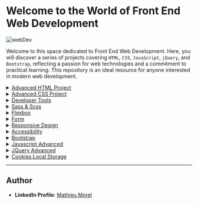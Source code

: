 # Welcome to the World of Front End Web Development

![webDev](https://github.com/MathieuMorel62/holbertonschool-web_front_end/assets/113856302/d1cd7378-5536-4fb3-baf9-f24c4b98286d)

Welcome to this space dedicated to Front End Web Development. Here, you will discover a series of projects covering `HTML`, `CSS`, `JavaScript`, `jQuery`, and `Bootstrap`, reflecting a passion for web technologies and a commitment to practical learning. This repository is an ideal resource for anyone interested in modern web development.

<details>
<summary><a href="https://github.com/MathieuMorel62/holbertonschool-web_front_end/tree/main/html_advanced">Advanced HTML Project</a></summary>

<img src="https://resources.reed.co.uk/courses/coursemedia/436537/6a1e69a6-6922-43ab-bc85-5d8548a32e20_cover.webp" width="100%">

## Description
HTML is the standard markup language used to structure and display content on the web. HTML allows developers to organize text, images, videos, and links into different elements, such as paragraphs, headings, lists, and tables. This organization creates a structure for the website, making it easier to understand and navigate for the user.

#### `General`
At the end of this project, you are expected to be able to [explain to anyone](https://fs.blog/feynman-learning-technique/), **without the help of Google:**

<details>
<summary>Which guidelines to follow for HTML</summary>
<br>
  
- Use valid HTML code by validating your HTML using W3C Markup Validation Service.  
- Use proper indentation and formatting to make your code more readable.  
- Use semantic HTML tags to structure your content.  
- Use descriptive names for your classes and IDs.  
- Use alt attributes for images to make your content more accessible.  
- Keep your HTML code separate from your CSS and JavaScript code.  
</details>
<details>
<summary>How to create the skeleton of an HTML5 page</summary>
<br>

Here's an example of the basic structure of an HTML5 page:
  
```html
<!DOCTYPE html>
<html>
	<head>
		<meta charset="utf-8">
		<title>Titre de la page</title>
	</head>
	<body>
		<!-- Contenu de la page -->
	</body>
</html>
```

</details>
<details>
<summary>How to use semantic HTML tags to structure a web page</summary>
<br>

Semantic HTML tags are tags that have a specific meaning, and they are used to describe the content of the web page. Here are some examples of semantic HTML tags and their meanings:  
    
- `<header>`: used for the top section of the page, usually containing the page title and navigation menu
- `<nav>`: used to define the navigation links of the page
- `<main>`: used to define the main content area of the page
- `<section>`: used to define a section of the page, such as a chapter or a part of an article
- `<article>`: used to define an article or a piece of content that stands alone
- `<aside>`: used to define a section of the page that is related to the main content, but not part of it
- `<footer>`: used for the bottom section of the page, usually containing copyright information and other legal information

</details>
<details>
<summary>Which use cases to use div vs span</summary>
<br>

`<div>` and `<span>` are both container tags used to group elements together. The main difference is that `<div>` is used for larger groups of content, such as entire sections of a page, while `<span>` is used for smaller groups of content, such as a few words within a sentence. Additionally, `<div>` is a block-level element and takes up the entire width of its parent container, while `<span>` is an inline-level element and only takes up the space necessary for its content.

exemple:

```html
<div>
	Ceci est un bloc de texte.
	<span>Ceci est une ligne de texte à l'intérieur du bloc.</span>
</div>
```

</details>
<details>
<summary>The semantic value’s of header, main, footer, article, nav, section, aside</summary>
<br>

- `<header>`: Used for the top section of the page, usually containing the page title and navigation menu
- `<nav>`: Used to define the navigation links of the page
- `<main>`: Used to define the main content area of the page
- `<section>`: Used to define a section of the page, such as a chapter or a part of an article
- `<article>`: Used to define an article or a piece of content that stands alone
- `<aside>`: Used to define a section of the page that is related to the main content, but not part of it
- `<footer>`: Used for the bottom section of the page, usually containing copyright information and other legal information

</details>
<details>
<summary>How to use headings (and why it’s important to follow the hierarchical order)</summary>
<br>

Headings (`<h1>` to `<h6>`) are used to define the structure of a web page and to indicate the importance of each section. It's important to use them in a hierarchical order, starting with the `<h1>` tag for the main heading of the page and then using lower-level headings (`<h2>`, `<h3>`, etc.) for subheadings. This helps search engines and screen readers understand the structure of the page and also makes it easier for users to navigate and scan the content.

exemple:
  
```html
<body>
	<header>
		<h1>Titre principal de la page</h1>
	</header>
	<main>
		<section>
			<h2>Titre de la section 1</h2>
			<p>Contenu de la section 1.</p>
			<section>
				<h3>Titre de la sous-section 1</h3>
				<p>Contenu de la sous-section 1.</p>
			</section>
			<section>
				<h3>Titre de la sous-section 2</h3>
				<p>Contenu de la sous-section 2.</p>
			</section>
		</section>
		<section>
			<h2>Titre de la section 2</h2>
			<p>Contenu de la section 2.</p>
		</section>
	</main>
	<footer>
		<p>Pied de page</p>
	</footer>
</body>
```

</details>
<details>
<summary>How to make lists in HTML</summary>
<br>

HTML provides two types of lists: ordered lists (`<ol>`) and unordered lists (`<ul>`). Ordered lists are used for numbered lists, while unordered lists are used for bullet-pointed lists. Here's an example of how to create an unordered list:

```html
<ul>
	<li>List item 1</li>
	<li>List item 2</li>
	<li>List item 3</li>
</ul>
```

And here's an example of how to create an ordered list:
  
```html
<ol>
	<li>List item 1</li>
	<li>List item 2</li>
	<li>List item 3</li>
</ol>
```

</details>
<details>
<summary>The differences between medias (SVG, GIF, PNG, JPG)</summary>
<br>

- `SVG (Scalable Vector Graphics)`: A vector image format that's resolution-independent and can be scaled up or down without losing quality. It's typically used for logos, icons, and other graphics that need to be scalable.
- `GIF (Graphics Interchange Format)`: A bitmap image format that supports animations and transparency. It's often used for simple animations, like loading icons or small graphics.
- `PNG (Portable Network Graphics)`: A bitmap image format that supports transparency and higher color depths than GIF. It's typically used for images that require a transparent background or need to be high-quality.
- `JPG (Joint Photographic Experts Group)`: A bitmap image format that's designed for compressing photographic images. It's typically used for photographs and other complex images that need to be compressed without losing too much detail.

</details>
<details>
<summary>How to structure data in a table</summary>
<br>

Tables (`<table>`) are used to organize data into rows and columns. Here's an example of how to create a basic table with two rows and two columns:
  
```html
<table>
	<tr>
		<th>Heading 1</th>
		<th>Heading 2</th>
	</tr>
	<tr>
		<td>Data 1</td>
		<td>Data 2</td>
	</tr>
	<tr>
		<td>Data 3</td>
		<td>Data 4</td>
	</tr>
</table>
```
  
In this example, the `<th>` tag is used to define the table headings, while the `<td>` tag is used to define the table data.

</details>
<details>
<summary>How to integrate a video in a webpage</summary>
<br>

To add a video to a webpage, you can use the `<video>` tag. Here's an example:
  
```html
<video src="video.mp4" controls>
	Your browser does not support the video tag.
</video>
```
  
In this example, the `src` attribute specifies the path to the video file, and the `controls` attribute adds playback controls to the video player. The text between the `<video>` and `</video>` tags is shown if the browser doesn't support the `<video>` tag.

</details>
<details>
<summary>How to integrate an audio file in a webpage</summary>
<br>

To add an audio file to a webpage, you can use the `<audio>` tag. Here's an example:
  
```html
<audio src="audio.mp3" controls>
	Your browser does not support the audio tag.
</audio>
```
  
In this example, the `src` attribute specifies the path to the audio file, and the `controls` attribute adds playback controls to the audio player. The text between the `<audio>` and `</audio>` tags is shown if the browser doesn't support the `<audio>` tag.

</details>
<details>
<summary>How to embed external content</summary>
<br>

To embed external content, you can use the `<iframe>` tag. Here's an example:

```html
<iframe src="http://www.example.com"></iframe>
``` 

In this example, the `src` attribute specifies the URL of the external content. You can also specify the width and height of the `<iframe>` tag to control the size of the embedded content.

</details>
<details>
<summary>How to correctly structure an HTML page</summary>
<br>

To structure an HTML page correctly, you should follow a few best practices:
    
- Use a `<!DOCTYPE>` declaration at the beginning of the page to specify the HTML version.
- Use the `<html>` tag to enclose the entire page.
- Use the `<head>` tag to include metadata about the page, such as the page title, keywords, and character encoding.
- Use the `<body>` tag to enclose the visible content of the page.
- Use semantic HTML tags to structure the content and indicate the purpose of each section.
- Use appropriate attributes to define the properties of each tag.
- Use comments (`<!-- -->`) to provide additional information about the code and make it easier to read and understand.
- Validate the HTML code to ensure that it's error-free and follows the standards.

</details>
</details>

<details>
<summary><a href="https://github.com/MathieuMorel62/holbertonschool-web_front_end/tree/main/CSS_advanced
">Advanced CSS Project</a></summary> 

<img src="https://learn.viblo.asia/uploads/9/8/98f8d17e-0610-4057-b5c2-c44f2a7675d7.jpg" width="100%">

## Description
CSS is a style sheet language used to define the visual appearance and layout of HTML elements. CSS enables developers to control the color, font, size, spacing, and other styling aspects of the website, giving designers the flexibility to create visually stunning and unique websites.

#### `General`
At the end of this project, you are expected to be able to [explain to anyone](https://fs.blog/feynman-learning-technique/), **without the help of Google:**

<details>
<summary>Selectors, properties, and values</summary>
<br>

Selectors, properties, and values are the three basic components of `CSS`. `Selectors` are used to target specific `HTML` elements, `properties` define the appearance and behavior of those elements, and `values` set specific values for those properties.
  
exemple:

```css
/* Selector */
p {
  /* Property and value */
  color: red;
}
```
</details>
<details>
<summary>The difference between block and inline styling</summary>
<br>

Block and inline styling refer to the way that elements are displayed on a page. `Block elements` take up the full width of their container and start on a new line, while `inline elements` only take up as much width as their content and stay on the same line.
  
Example:

```css
/* Block element */
div {
  display: block;
}

/* Inline element */
span {
  display: inline;
}
```
</details>
<details>
<summary>How to ensure consistency across all browers (CSS reset)</summary>
<br>

A `CSS reset` is used to ensure consistency in the way that different browsers render HTML elements. A CSS reset typically removes all default `margins`, `padding`, and other styles so that elements can be styled consistently across all browsers.
	  
Example:
	
```css
/* CSS reset */
* {
  margin: 0;
  padding: 0;
  box-sizing: border-box;
}
```
</details>
<details>
<summary>How to setup CSS variables</summary>
<br>

`CSS variables`, also known as custom properties, allow you to define variables that can be reused throughout your CSS. You can define a CSS variable using the "`--`" prefix.
	  
Example:
  
```css
/* CSS variable */
:root {
  --primary-color: #007bff;
}

/* Use CSS variable */
button {
  background-color: var(--primary-color);
}
```
</details>
<details>
<summary>The differences between inline, embeded and external CSS</summary>
<br>

Inline, embedded, and external CSS are three ways to add styles to an HTML document. `Inline styles` are added directly to an HTML element using the "style" attribute, `embedded styles` are added to the head of an HTML document using the "style" tag, and `external styles` are added in a separate CSS file and linked to the HTML document using the "link" tag.
	  
Example:
	
```css
/* Inline style */
<p style="color: red;">This text is red.</p>

/* Embedded style */
<style>
  p {
    color: red;
  }
</style>

/* External style */
<link rel="stylesheet" href="styles.css">
```
</details>
<details>
<summary>How grid systems work (with floats)</summary>
<br>

Grid systems are used to create flexible and responsive web page layouts. Grids are made up of `columns` and `rows` that allow you to divide your page into sections. Grids often work in conjunction with CSS `positioning` and `floating` properties.
	  
Example:
	
```css
/* CSS for a simple grid with two columns */
.container {
  display: grid;
  grid-template-columns: 1fr 1fr;
  grid-gap: 20px;
}

.box {
  background-color: #ccc;
  padding: 20px;
}
```
</details>
<details>
<summary>The difference between icons webfonts and SVG icons</summary>
<br>

`Icons webfonts` and `SVG icons` are two different ways to display icons on a web page. `Icon webfonts` use font files to display icons as characters, while `SVG icons` use vector graphics to display icons as scalable images.
	  
Example:
	
```css
/* Icon webfont */
<i class="icon-star"></i>

/* SVG icon */
<svg class="icon-star" viewBox="0 0 24 24">
  <path d="M12 3.5l2.47 6.68 6.53.56-5 4.28 1.64 6.43-5.14-3.57-5.14 3.57 1.64-6.43-5-4.28 6.53-.56z"/>
</svg>
```
</details>
<details>
<summary>The difference between pseudo-classes and pseudo-elements</summary>
<br>

Pseudo-classes and pseudo-elements are used in CSS to style elements based on their state or position in the HTML document. Pseudo-classes are used to target an element in a particular state, such as "`:hover`" for when the user hovers over an element, or "`:first-child`" for the first child of a parent element. Pseudo-elements are used to target a specific part of an element, such as "`::before`" to insert content before an element or "`::after`" to insert content after an element.
  
Exemple:
	
```css
/* Pseudo-class */
a:hover {
  color: red;
}

/* Pseudo-element */
h1::before {
  content: "Chapter ";
  font-weight: bold;
}
```
</details>
<details>
<summary>How to make background gradients</summary>
<br>

Background gradients are used to create a gradient effect in the background of an HTML element. Gradients can be created using the "`linear-gradient`" or "`radial-gradient`" functions, and can include multiple colors.
	  
Example:
	
```css
/* Linear gradient */
body {
  background: linear-gradient(to bottom, #00bfff, #1e90ff);
}

/* Radial gradient */
div {
  background: radial-gradient(circle, #ff4500, #ff8c00, #ffd700);
}
```
</details>
<details>
<summary>How to animate elements in CSS</summary>
<br>

CSS animations are used to add animation effects to HTML elements. Animations are defined using the "`@keyframes`" rule, which defines the keyframe positions and styles for the animation. Animations can also be customized with timing functions, delay, and iteration counts.
	  
Example:
	
```css
/* Define keyframes */
@keyframes rotate {
  from {
    transform: rotate(0deg);
  }
  to {
    transform: rotate(360deg);
  }
}

/* Apply animation */
div {
  animation: rotate 2s linear infinite;
}
```
</details>
<details>
<summary>How to transform (2d, 3d) elements</summary>
<br>

CSS transforms are used to manipulate the position, size, and shape of HTML elements. Transforms can be used to `rotate`, `scale`, `skew`, and `translate` elements in `2D` and `3D` space.
  
Example:
	
```css
/* 2D transform */
div {
  transform: rotate(45deg) scale(1.5) skew(10deg) translate(50px, 50px);
}

/* 3D transform */
div {
  transform: perspective(500px) rotateY(45deg);
}
```
</details>
<details>
<summary>What vendor prefixes are</summary>
<br>

Vendor prefixes are used to add experimental or proprietary CSS features to a page that may not be supported by all browsers. Vendor prefixes are added to the beginning of a CSS property, such as "`-webkit-`" for Safari and Chrome, "`-moz-`" for Firefox, and "`-ms-`" for Internet Explorer.
	  
Exemple:
	
```css
/* Vendor prefix for box-shadow */
box-shadow: 2px 2px 4px rgba(0, 0, 0, 0.4);
-webkit-box-shadow: 2px 2px 4px rgba(0, 0, 0, 0.4); /* Safari, Chrome */
-moz-box-shadow: 2px 2px 4px rgba(0, 0, 0, 0.4); /* Firefox */
-ms-box-shadow: 2px 2px 4px rgba(0, 0, 0, 0.4); /* Internet Explorer */
```
</details>
</details>

<details>
<summary><a href="https://github.com/MathieuMorel62/holbertonschool-web_front_end/tree/main/developer_tools">Developer Tools</a></summary>

![DALL·E 2023-12-16 17 27 58 - A panoramic image of a sophisticated web developer's workspace at night with a large neon sign above the monitor that brightly says 'DEVELOPER TOOLS'](https://github.com/MathieuMorel62/holbertonschool-web_front_end/assets/113856302/2d995986-1a29-4734-bcb5-da552f6f7f50)

## Description

This project aims to equip aspiring web developers with a thorough understanding of web developer tools. By delving into this guide, developers will gain the ability to audit, edit, and optimize web pages effectively. The focus is on mastering the Developer Tools available in popular browsers such as Chrome, Firefox, Safari, and Edge. The guide covers practical skills like editing HTML and CSS on the fly, running custom JavaScript snippets, assessing page performance, and more. Through hands-on experience and following expert tips from resources like Lighthouse, developers will learn to troubleshoot common issues like detecting 404 errors and managing file and server configurations. This project is designed to be comprehensive yet understandable without the need to consult external search engines.

#### `General`
At the end of this project, you are expected to be able to [explain to anyone](https://fs.blog/feynman-learning-technique/), **without the help of Google:**

<details>
<summary>What Developer Tools in your browser are</summary>
<br>

- `Developer Tools`: Integrated tools in a web browser that enable developers to inspect, debug, and profile the content of a webpage. They offer functionalities like editing HTML/CSS, viewing console logs, analyzing network activity, and much more.

</details>

<details>
<summary>How to open the Developer Tools on Chrome, Firefox, Safari, and Edge</summary>
<br>

- `Chrome & Edge`: Press `Ctrl + Shift + I` on Windows/Linux or `Cmd + Option + I` on macOS.
- `Firefox`: Press `Ctrl + Shift + I` or `Cmd + Option + I`, or you can press `F12`.
- `Safari`: First enable the Developer menu from Safari's preferences under the Advanced tab by checking `Show Develop menu in menu bar`, then press `Cmd + Option + I`.

</details>

<details>
<summary>How to use the elements tab to edit HTML and CSS</summary>
<br>

- `Elements Tab`: This tab in Developer Tools allows you to view and change the DOM and CSS. You can click on any element to view its HTML, and you can directly click into the styles pane to add, delete, or modify CSS properties and see those changes in real-time.

</details>

<details>
<summary>How to audit a page according to the tips suggested by Lighthouse</summary>
<br>

- `Lighthouse`: An open-source, automated tool for improving the quality of web pages. It can be run against any web page, public or requiring authentication. It has audits for performance, accessibility, progressive web apps, SEO, and more. To run Lighthouse in Chrome, go to the `Audits` tab and click `Generate report`.

</details>

<details>
<summary>How to create and run snippets on a page</summary>
<br>

- `Snippets`: They are scripts that you can write within the Developer Tools that can be saved and executed on any page. Navigate to the `Sources` tab, then to the `Snippets` sidebar, write your code, right-click and select `Run` to execute your snippet.

</details>

<details>
<summary>How to get information about files and server configurations</summary>
<br>

- `Network Tab`: This tab provides detailed information about each file loaded by a web page, their HTTP headers which include caching, content types, server information, and other details.

</details>

<details>
<summary>How to block requests</summary>
<br>

- `Request Blocking`: To block requests, go to the `Network` tab, right-click on any request, and choose `Block request URL` or `Block request domain`.

</details>

<details>
<summary>How to know how much JavaScript or CSS is used on a page</summary>
<br>

- `Coverage Tab`: Open the Developer Tools, go to the `More tools` section, and select `Coverage`. Here, you can see how much code is used vs. unused on your page.

</details>

<details>
<summary>How to detect 404 issues</summary>
<br>

- `Console & Network Tabs`: 404 errors will show up in the `Console` tab as red text. They can also be seen in the `Network` tab where files that fail to load will display a 404 status.

</details>

<details>
<summary>How to move elements on a webpage</summary>
<br>

- `DOM Manipulation`: In the `Elements` tab, you can drag and drop HTML elements to rearrange them on the page.

</details>
</details>

<details>
<summary><a href="https://github.com/MathieuMorel62/holbertonschool-web_front_end/tree/main/sass_scss">Sass & Scss</a></summary>

![SASS & SCSS](https://www.boardinfinity.com/blog/content/images/2023/03/Copy-of-XML-vsJSON.png)

## Descrition

This project is designed to unravel the intricacies of Sass and Scss, powerful CSS preprocessor scripting languages that extend the default capabilities of CSS. With Sass & Scss, developers can write more efficient, manageable, and reusable stylesheet code. The learning objectives focus on understanding the syntax, features, and best practices of Sass & Scss, preparing developers to streamline their styling workflow and embrace the dynamic features these preprocessors offer.

#### `General`
At the end of this project, you are expected to be able to [explain to anyone](https://fs.blog/feynman-learning-technique/), **without the help of Google:**

<details>
<summary>What Sass means</summary>
<br>

- `Sass (Syntactically Awesome Stylesheets)`: It's a preprocessor scripting language that is interpreted or compiled into Cascading Style Sheets (CSS). SassScript is the scripting language itself.

</details>

<details>
<summary>How to write Sass & Scss file</summary>
<br>

- `Sass & Scss Files`: Sass files end with `.sass` and use strict indentation syntax that is whitespace-dependent. Scss files end with `.scss` and use the same syntax as CSS with braces and semicolons.

</details>

<details>
<summary>What is the difference between Sass and Scss</summary>
<br>

- `Difference`: The key difference is the syntax. Sass uses an indentation-based syntax, while Scss uses a more traditional CSS-like syntax with braces and semicolons. Scss is considered more user-friendly and easier to integrate with CSS files.

</details>

<details>
<summary>What is the Sass preprocessing</summary>
<br>

- `Sass Preprocessing`: It's a step in the build process where the Sass/Scss files are compiled into standard CSS. This process allows you to use variables, nested rules, mixins, and more in your stylesheets.

</details>

<details>
<summary>How to declare a variable</summary>
<br>

- `Variables`: In Sass/Scss, variables are declared using the `$` symbol followed by the variable name and value. For example, `$primary-color: #333;`.

</details>

<details>
<summary>How to use nested definition</summary>
<br>

- `Nested Definitions`: Sass/Scss allows you to nest CSS selectors in a way that follows the same visual hierarchy of your HTML. For example:

```scss
nav {
  ul {
    margin: 0;
    padding: 0;
    list-style: none;
  }
  li { display: inline-block; }
  a { text-decoration: none; }
}
```

</details>

<details>
<summary>How to import a Sass file</summary>
<br>

- `Importing`: Use the `@import` directive to include the content of one Sass/Scss file into another. For example, `@import 'variables';` will import `_variables.scss`.

</details>

<details>
<summary>How to use mixins</summary>
<br>

- `Mixins`: They allow you to define styles that can be reused throughout your stylesheet. They're defined with the `@mixin` directive and included with the `@include` directive. For example:

```scss
@mixin border-radius($radius) {
  -webkit-border-radius: $radius;
     -moz-border-radius: $radius;
          border-radius: $radius;
}

.box { @include border-radius(10px); }
```

</details>

<details>
<summary>How to declare extend/inheritance styles</summary>
<br>

- `Extend/Inheritance`: The `@extend` directive lets you share a set of CSS properties from one selector to another. For example, `.class1 { @extend .class2; }` will apply `.class2`'s styles to `.class1`.

</details>

<details>
<summary>How to manipulate operators</summary>
<br>

- `Operators`: Sass supports standard math operators like `+`, `-`, `*`, `/`, and `%` for operations on numbers, colors, and variables. For example, `$width: 100% / 3;`.

</details>
</details>

<details>
<summary><a href="https://github.com/MathieuMorel62/holbertonschool-web_front_end/tree/main/flexbox">Flexbox</a></summary>

![Flexbox](https://miro.medium.com/v2/resize:fit:2000/1*--hxH0rxCaJ3CbY5LJBeXg.png)

## Description

The Flexbox project is a comprehensive exploration of the Flexbox layout model in web development. Flexbox, short for Flexible Box Layout, is a CSS layout model that provides an efficient and predictable way to arrange and distribute space among elements in a container, even when their size is unknown or dynamic. This project aims to provide a detailed understanding of Flexbox, covering its fundamental concepts, practical implementation, and real-world use cases.

#### `General`
At the end of this project, you are expected to be able to [explain to anyone](https://fs.blog/feynman-learning-technique/), **without the help of Google:**

<details>
<summary>What is Flexbox?</summary>
<br>

- **Flexbox** is a CSS layout model that allows you to design complex layouts with ease. It provides a flexible way to distribute space and align elements within a container. Flexbox is particularly useful for designing responsive and dynamic layouts.

</details>

<details>
<summary>How to convert float positioning to a flex display</summary>
<br>

- To convert float-based positioning to a Flexbox display, follow these steps:
  1. Create a container element that will hold the items you want to arrange using Flexbox.
  2. Apply `display: flex;` to the container element. This establishes it as a Flexbox container.
  3. Replace the float-based styling on the child elements with Flexbox properties such as `flex-grow`, `flex-shrink`, and `flex-basis` to control their sizing and positioning within the container.

</details>

<details>
<summary>How to horizontally and vertically align elements using Flexbox</summary>
<br>

- To horizontally align elements using Flexbox, set the `justify-content` property on the Flexbox container to values like `center`, `flex-start`, or `flex-end`.

- To vertically align elements using Flexbox, set the `align-items` property on the Flexbox container to values like `center`, `flex-start`, or `flex-end`.

- For more precise control over alignment, you can use the `align-self` property on individual Flexbox items.

</details>

<details>
<summary>The difference between the main and cross axes</summary>
<br>

- In Flexbox, there are two axes: the **main axis** and the **cross axis**.
  - The **main axis** is the primary axis along which Flexbox items are laid out. It is determined by the `flex-direction` property of the Flexbox container and can be either horizontal or vertical.
  - The **cross axis** is perpendicular to the main axis. It is used for alignment and distribution of items that do not fit the main axis.

</details>

<details>
<summary>Properties that work on flex elements vs flex container</summary>
<br>

- Properties that apply to **Flexbox elements** (the child items within a Flexbox container) include:
  - `flex-grow`: Determines how much an item can grow relative to other items.
  - `flex-shrink`: Controls how much an item can shrink relative to other items.
  - `flex-basis`: Specifies the initial size of an item before it starts to grow or shrink.
  - `align-self`: Overrides the `align-items` property for an individual item.

- Properties that apply to the **Flexbox container** include:
  - `display: flex;`: Establishes an element as a Flexbox container.
  - `flex-direction`: Specifies the main axis direction.
  - `justify-content`: Aligns items along the main axis.
  - `align-items`: Aligns items along the cross axis.
  - `flex-wrap`: Controls whether items wrap onto multiple lines when they don't fit.
  - `align-content`: Aligns multiple lines of items along the cross axis.

</details>

<details>
<summary>Shorthands for flex</summary>
<br>

- Flexbox properties can be combined into shorthand properties for convenience:
  - `flex`: Combines `flex-grow`, `flex-shrink`, and `flex-basis` in one property, in that order.
  - Example: `flex: 1 0 auto;` is equivalent to `flex-grow: 1; flex-shrink: 0; flex-basis: auto;`

</details>

<details>
<summary>How to create a new page with flex in mind</summary>
<br>

- When creating a new web page with Flexbox in mind, follow these steps:
  1. Identify the major layout components that need to be flexible, such as headers, navigation bars, content sections, and footers.
  2. Create a container element for each of these major components and apply `display: flex;` to make them Flexbox containers.
  3. Use Flexbox properties to arrange and align the child elements within each container to achieve the desired layout.
  4. Test the layout across different screen sizes and devices to ensure responsiveness and adaptability.
  5. Adjust Flexbox properties as needed to fine-tune the layout and alignment based on user feedback and design requirements.

</details>
</details>

<details>
<summary><a href="https://github.com/MathieuMorel62/holbertonschool-web_front_end/tree/main/form">Form</a></summary>

![Form](https://res.cloudinary.com/practicaldev/image/fetch/s--HGZwbaTB--/c_imagga_scale,f_auto,fl_progressive,h_420,q_auto,w_1000/https://dev-to-uploads.s3.amazonaws.com/uploads/articles/pqp0d43s21luol8wm45h.png)

## Description

The Form project is a comprehensive guide to working with HTML forms. Forms are an essential part of web development and user interaction. This project covers various aspects of creating, styling, and enhancing HTML forms, ensuring that they are both usable and accessible. You will learn how to create different types of forms, validate user inputs, style form elements, and build interactive forms for user interaction.

#### `General`
At the end of this project, you are expected to be able to [explain to anyone](https://fs.blog/feynman-learning-technique/), **without the help of Google:**

<details>
<summary>How to create an HTML5 form</summary>
<br>

- **Creating an HTML5 Form:** To create an HTML5 form, you need to use the `<form>` element as the container for your form elements. For example:

```html
<form>
  <!-- Form elements go here -->
</form>
```

You can add various form controls like text inputs, radio buttons, checkboxes, and more within the form element.

</details>

<details>
<summary>How to choose the right input type</summary>
<br>

- **Choosing the Right Input Type:** HTML5 provides different input types tailored for specific purposes. Some common input types include:

	- `text`: For single-line text inputs.
	- `password`: For password inputs (masked characters).
	- `email`: For email addresses.
	- `number`: For numerical inputs.
	- `radio and checkbox`: For selecting options from a list.
	- `date`: For selecting dates.
	- `file`: For uploading files.

Choose the input type that best matches the data you want to collect from the user.
</details>

<details>
<summary>How to constrain a form field with regular expressions</summary>
<br>

- **Constraining a Form Field with Regular Expressions:** You can use the pattern attribute along with regular expressions to constrain the input format. 

For example, to validate an email input:

```html
<input type="email" pattern="[a-zA-Z0-9._%+-]+@[a-zA-Z0-9.-]+\.[a-zA-Z]{2,4}">
```

This pattern ensures that the input follows a valid email format.

</details>

<details>
<summary>How to style inputs for invalid, valid, and required fields</summary>
<br>

- **Styling Inputs for Invalid, Valid, and Required Fields:** You can use CSS pseudo-classes like `:invalid`, `:valid`, and `:required` to style form elements based on their validation state.

For example:

```css
input:invalid {
  border: 2px solid red;
}

input:valid {
  border: 2px solid green;
}

input:required {
  background-color: yellow;
}
```

These styles will be applied based on the input's validation status.

</details>

<details>
<summary>How to build a comment form</summary>
<br>

- **Building a Comment Form:** To create a comment form, you can use text areas for users to input their comments. 

Example:

```html
<form>
  <label for="comment">Leave a comment:</label>
  <textarea id="comment" name="comment" rows="4" cols="50" required></textarea>
  <button type="submit">Submit</button>
</form>
```

This form allows users to leave comments and requires a comment before submission.

</details>

<details>
<summary>How to build a simple search form</summary>
<br>

- **Building a Simple Search Form:** A search form typically uses a text input for users to enter search queries. 

Example:

```html
<form>
  <label for="search">Search:</label>
  <input type="text" id="search" name="search" required>
  <button type="submit">Search</button>
</form>
```

This form enables users to enter search queries and submit them for searching.

</details>

<details>
<summary>How to create usable and accessible forms</summary>
<br>

- **Creating Usable and Accessible Forms:** To make forms usable and accessible, consider the following:

	- Use semantic HTML elements like `<label>`, `<fieldset>`, and `<legend>` for structure.
	- Provide clear and concise labels for form fields.
	- Use proper validation and error messages.
	- Ensure keyboard navigation is intuitive.
	- Test your forms with screen readers and other accessibility tools.
	- Follow accessibility guidelines and standards to ensure all users can interact with your forms.
</details>
</details>

<details>
<summary><a href="https://github.com/MathieuMorel62/holbertonschool-web_front_end/tree/main/responsive_design">Responsive Design</a></summary>

<img src="https://www.webfx.com/wp-content/uploads/2021/10/iStock-612224522.jpg" width="100%">


## Description
This project is an in-depth resource for designing responsive websites. It delves into essential techniques and concepts necessary for crafting web pages that dynamically adjust to various screen sizes, ensuring optimal user experience across devices. The project not only teaches the fundamentals of responsive design but also provides practical insights for effective implementation in web development.

#### `General`
At the end of this project, you are expected to be able to [explain to anyone](https://fs.blog/feynman-learning-technique/), **without the help of Google:**

<details>
<summary>Mobile-first design</summary>
<br>

- **Mobile-first Design**: This approach starts with designing for smaller screens and then scaling up for larger screens. It emphasizes performance and user experience on mobile devices.
</details>
<details>
<summary>Media-queries</summary>
<br>

- **Media Queries**: These are CSS techniques used to apply styles based on device characteristics, such as screen size and orientation.
</details>
<details>
<summary>Sizes for responsive design</summary>
<br>

- **Sizes for Responsive Web Design**: It includes guidelines for defining sizes in CSS that ensure web elements are displayed appropriately across devices.
</details>
<details>
<summary>Making a website responsive</summary>
<br>

- **Making a Website Responsive**: This section discusses practical steps and CSS strategies to create fluid layouts that adapt to any screen size.
</details>
<details>
<summary>Responsive vs Adaptive Design</summary>
<br>

- **Responsive vs. Adaptive Design**: This part outlines the differences between these two design approaches, highlighting their unique characteristics and use cases.
</details>
<details>
<summary>CSS units for flexibility</summary>
<br>

- **CSS Units for Flexibility**: Here, the focus is on using relative CSS units like percentages, em, and rem to create flexible and adaptable web elements.
</details>
</details>

<details>
<summary><a href="https://github.com/MathieuMorel62/holbertonschool-web_front_end/tree/main/accessibility">Accessibility</a></summary>

<img src="https://communities.pacificu.edu/accessibility/wp-content/uploads/sites/1213/2021/04/websiteaccesibility-2-1200x385-1.png" width="100%">

## Description
This project is a thorough guide dedicated to web accessibility, emphasizing the essentiality of designing web content that is universally accessible, including for individuals with disabilities. It offers in-depth insights and practical methodologies for improving web accessibility, aiming to create a more inclusive and barrier-free digital environment.

#### `General`
At the end of this project, you are expected to be able to [explain to anyone](https://fs.blog/feynman-learning-technique/), **without the help of Google:**

<details>
<summary>ARIA’s Main Purpose</summary>
<br>

- **ARIA's Main Purpose**: Explains the role of ARIA in improving web accessibility by making web content more accessible to people with disabilities.
</details>
<details>
<summary>WCAG Conformance Levels</summary>
<br>

- **WCAG Conformance Levels (A, AA, AAA)**: Discusses the three levels of WCAG conformance and their significance in ensuring web content meets various accessibility standards.
</details>
<details>
<summary>Importance of Web Accessibility</summary>
<br>

- **The Importance of Web Accessibility**: Highlights why web accessibility is crucial for inclusive design and how it benefits all users.
</details>
<details>
<summary>Tools for Web Accessibility</summary>
<br>

- **Tools to Use for Web Accessibility**: Provides a list of tools and resources that can be used to evaluate and enhance the accessibility of web content.
</details>
</details>

<details>
<summary><a href="https://github.com/MathieuMorel62/holbertonschool-web_front_end/tree/main/Bootstrap">Bootstrap</a></summary>

<img src="https://www.etatvasoft.com/insights/wp-content/uploads/2017/02/b-thumb-img9.jpg" width="100%">

## Description
This project is a comprehensive guide focused on using Bootstrap for effective web design. It covers the foundational elements of Bootstrap, including Containers, Grid system, Components, and Utilities, aiming to equip learners with the skills needed to create responsive and aesthetically pleasing web layouts.

#### `General`
At the end of this project, you are expected to be able to [explain to anyone](https://fs.blog/feynman-learning-technique/), **without the help of Google:**

<details>
<summary>Usage of Containers</summary>
<br>

- **Usage of Containers**: How to use Bootstrap containers to center your website's content within a fixed or full-width layout. For example, wrapping text and images in a `.container` for a responsive design.
</details>

<details>
<summary>Usage of the Grid System</summary>
<br>

- **Usage of the Grid System**: Creating responsive layouts using rows and columns. Example: Using `.row` and `.col` classes to divide a section into three equal columns.
</details>

<details>
<summary>Usage of Components</summary>
<br>

- **Usage of Components**: Adding Bootstrap components like navigation bars or cards. For instance, using `.navbar` to create a top navigation menu.
</details>

<details>
<summary>Usage of Utilities</summary>
<br>

- **Usage of Utilities**: Utilizing Bootstrap's utility classes for spacing, like `.mt-2` (margin-top) to add spacing above an element.
</details>
</details>

<details>
<summary><a href="https://github.com/MathieuMorel62/holbertonschool-web_front_end/tree/main/Javascript_advanced">Javascript Advanced</a></summary>

<img src="https://cdn.sanity.io/images/708bnrs8/production/cc0ad11bff70c1f3b4c29381edf0a1778e6a7efb-704x405.png?w=720&h=405&fit=fill" width="100%">

## Description
This project is an exploration into the advanced aspects of **JavaScript**, delving into more complex concepts that are foundational to modern web development. It offers an understanding of how **JavaScript's** unique features can be harnessed to create more efficient, readable, and scalable code. By the end of this project, you will gain a deeper insight into **JavaScript's** functionality and how to apply these advanced techniques in real-world scenarios.

#### `General`
At the end of this project, you are expected to be able to [explain to anyone](https://fs.blog/feynman-learning-technique/), **without the help of Google:**

<details>
<summary>What is lexical scoping in JavaScript</summary>
<br>

- **Lexical Scoping**: This refers to the scope defined at lexing time, where variables declared outside a block are accessible inside the block, but not vice versa. It's about how a parser resolves variable names when functions are nested.

Exemple:

```javascript
function outerFunction() {
    var outerVar = 'I am outside!';

    function innerFunction() {
        console.log(outerVar); // Accesses variable from the outer scope
    }

    innerFunction();
}
outerFunction();
// Output: 'I am outside!'
```

</details>
<details>
<summary>What is closure in JavaScript</summary>
<br>

- **Closure**: A closure is a function having access to the parent scope, even after the parent function has closed. This is crucial for understanding how to manage and maintain state in a program.

Exemple:

```javascript
function createCounter() {
    let count = 0;
    return function() {
        count++;
        console.log(count);
    };
}

const counter = createCounter();
counter(); // Output: 1
counter(); // Output: 2
```

</details>
<details>
<summary>How to use closure</summary>
<br>

- **Using Closure**: Demonstrates how to effectively use closures for tasks like data encapsulation and the creation of function factories.

Exemple:

```javascript
function createGreeting(greeting) {
    return function(name) {
        console.log(greeting + ', ' + name);
    };
}

const greetHello = createGreeting('Hello');
greetHello('Alice'); // Output: 'Hello, Alice'
```

</details>
<details>
<summary>How to chain different closures</summary>
<br>

- **Chaining Different Closures**: This topic covers how to connect multiple closures, allowing for more dynamic and flexible code structures.

Exemple:

```javascript
function multiply(x) {
    return function(y) {
        return x * y;
    };
}

const multiplyByTwo = multiply(2);
const result = multiplyByTwo(3); // Output: 6
```

</details>
<details>
<summary>How to simulate private methods with Closure</summary>
<br>

- **Simulating Private Methods with Closure**: Explains how closures can be used to simulate private methods in JavaScript, a technique useful for encapsulating functionality and state within a module or function.

Exemple:

```javascript
function person() {
    let name = 'John Doe';

    return {
        getName: function() {
            return name;
        },
        setName: function(newName) {
            name = newName;
        }
    };
}

const personInstance = person();
console.log(personInstance.getName()); // Output: 'John Doe'
personInstance.setName('Alice');
console.log(personInstance.getName()); // Output: 'Alice'
```

</details>
<details>
<summary>The execution stack order with JavaScript</summary>
<br>

- **The Execution Stack Order**: This concept delves into how JavaScript's execution context stack works, particularly in terms of function execution and variable scoping.

Exemple:

```javascript
function firstFunction() {
    secondFunction();
    console.log('First function executed');
}

function secondFunction() {
    console.log('Second function executed');
}

firstFunction();
// Output: 'Second function executed'
// Output: 'First function executed'
```

</details>
<details>
<summary>How to use binding</summary>
<br>

- **Using Binding**: Covers the use of `this` binding in JavaScript and how to control and understand the context in which a function is executed.

Exemple:

```javascript
const person = {
    name: 'John',
    greet: function() {
        console.log('Hello, ' + this.name);
    }
};

const greetPerson = person.greet.bind(person);
greetPerson(); // Output: 'Hello, John'
```

</details>
<details>
<summary>How to use callbacks</summary>
<br>

- **Using Callbacks**: Discusses the role of callback functions in asynchronous programming, event handling, and managing the flow of data and execution in JavaScript applications.

Exemple:

```javascript
function fetchData(callback) {
    setTimeout(() => {
        callback('Data fetched');
    }, 1000);
}

fetchData((data) => {
    console.log(data); // Output after 1 second: 'Data fetched'
});
```

</details>
</details>

<details>
<summary><a href="https://github.com/MathieuMorel62/holbertonschool-web_front_end/tree/main/JQuery_advanced">JQuery Advanced</a></summary>

<img src="https://images.velog.io/images/jjang9b/post/44f14f76-f29a-4775-8512-94438b8e57d2/3.png" width="100%">

## Description
This **advanced JQuery** project aims to deepen your understanding and skills in **JQuery**. It focuses on practical applications and more complex aspects of **JQuery**, enabling you to leverage this powerful library for more advanced front-end development tasks.


#### `General`
At the end of this project, you are expected to be able to [explain to anyone](https://fs.blog/feynman-learning-technique/), **without the help of Google:**

<details>
<summary>Learn how to load jQuery from a CDN in a page</summary>
<br>

- **Load JQuery from a CDN**: Understand how to incorporate jQuery into your projects via a CDN. This method ensures you're using a version of jQuery that's fast and reliable.

```html
<script src="https://code.jquery.com/jquery-3.7.1.slim.min.js"></script>
```

</details>
<details>
<summary>Learn the different ways to create DOM elements with jQuery</summary>
<br>

- **Create DOM Elements with jQuery**: Learn various techniques to dynamically create and manipulate DOM elements. This skill is essential for adding interactive content to web pages.

```javascript
var newDiv = $('<div/>', { id: 'newDiv', text: 'Hello, World!' });
```

</details>
<details>
<summary>Learn how to modify elements</summary>
<br>

- **Modify Elements**: Explore how to modify existing elements on the page, a key aspect of creating a dynamic user experience.

```javascript
$('#myDiv').text('New Text');
```

</details>
<details>
<summary>Learn how to add new elements to a page with different positions</summary>
<br>

- **Add New Elements with Different Positions**: Discover how to insert new elements at specific positions within the DOM, enhancing your ability to create complex layouts.

```javascript
$('<p>New Paragraph</p>').appendTo('body');
```

</details>
<details>
<summary>Learn how to add a click handler on an element</summary>
<br>

- **Add Click Handlers**: Learn to attach event handlers to elements, a crucial part of making your web pages interactive.

```javascript
$('#myButton').click(function() { alert('Button clicked!'); });
```

</details>
<details>
<summary>Learn how to send GET, POST, DELETE or any type of AJAX query with jQuery</summary>
<br>

- **Send AJAX Queries**: Master the art of sending various types of AJAX requests, a vital skill for interacting with servers and APIs.

- GET Request:

```javascript
$.get('https://api.example.com/data', function(data) { console.log(data); });
```

- POST Request:

```javascript
$.post('https://api.example.com/data', { name: 'John' }, function(data) { console.log(data); });
```

</details>
<details>
<summary>Learn how to create a pagination</summary>
<br>

- **Create Pagination**: Implement pagination, an important feature for handling large sets of data efficiently on web pages.

```javascript
$('.pagination').on('click', 'a', function(e) {
    e.preventDefault();
    var page = $(this).attr('href');
    // Load content for the page
});
```

</details>
</details>

<details>
<summary><a href="https://github.com/MathieuMorel62/holbertonschool-web_front_end/tree/main/Cookies_local_storage">Cookies Local Storage</a></summary>

<img src="https://cdn.hashnode.com/res/hashnode/image/upload/v1652362779790/CNwvZWFHo.png" width="100%">

## Description
This "Cookies & Local Storage" project is designed to deepen the understanding and use of cookies and web storage in browsers. It allows you to master the essential techniques of JavaScript to manage client-side data in an efficient and secure way.

#### `General`
At the end of this project, you are expected to be able to [explain to anyone](https://fs.blog/feynman-learning-technique/), **without the help of Google:**

<details>
<summary>Understand how to create cookies using Javascript</summary>
<br>

- **Create Cookies with JavaScript**: Learn to use JavaScript to create cookies, which are small pieces of data stored on the client's browser.

```javascript
document.cookie = "username=John";
```

</details>
<details>
<summary>Learn how to set specific settings for the cookie</summary>
<br>

- **Set Specific Settings for Cookies**: Explore various options for setting specific attributes for cookies, such as expiration date, domain, and path.

```javascript
document.cookie = "username=John; expires=Thu, 18 Dec 2024 12:00:00 UTC; path=/";
```

</details>
<details>
<summary>Learn how to read cookies with Javascript</summary>
<br>

- **Read Cookies with JavaScript**: Discover how to read cookies using JavaScript, allowing you to access the data stored in cookies.

```javascript
var username = document.cookie.replace(/(?:(?:^|.*;\s*)username\s*=\s*([^;]*).*$)|^.*$/, "$1");
```

</details>
<details>
<summary>How to use js-cookie for easy cookie manipulation</summary>
<br>

- **Use js-cookie Library**: Utilize the js-cookie library, which provides an easy-to-use interface for working with cookies in JavaScript.

```javascript
// Setting a cookie
Cookies.set('username', 'John', { expires: 7 });

// Getting a cookie
var username = Cookies.get('username');
```

</details>
<details>
<summary>How to use the browser web storage</summary>
<br>

- **Use Browser Web Storage**: Learn to utilize browser web storage, which includes both localStorage and sessionStorage, for storing data on the client side.

```javascript
// Storing data in localStorage
localStorage.setItem('key', 'value');

// Retrieving data from localStorage
var value = localStorage.getItem('key');
```

</details>
<details>
<summary>The differences between local storage and session storage</summary>
<br>

- **Differences between Local Storage and Session Storage**: Understand the distinctions between localStorage and sessionStorage in terms of data persistence and scope.
  - **localStorage**:
    - Data persists even after the browser is closed.
    - Data is shared across all tabs and windows from the same origin.

  - **sessionStorage**:
    - Data is cleared when the browser session ends (when the browser is closed).
    - Data is accessible only within the same tab or window that created it.
</details>
</details>

------------------

## Author

- **LinkedIn Profile**: [Mathieu Morel](https://www.linkedin.com/in/mathieu-morel-9ab457261/)
